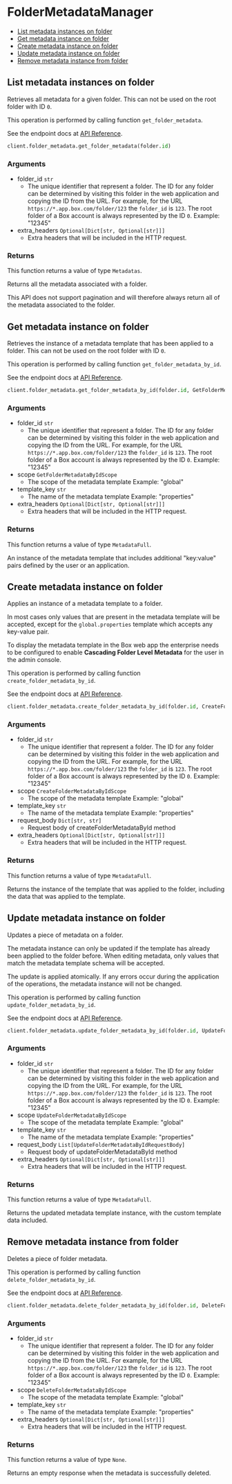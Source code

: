 # FolderMetadataManager

- [List metadata instances on folder](#list-metadata-instances-on-folder)
- [Get metadata instance on folder](#get-metadata-instance-on-folder)
- [Create metadata instance on folder](#create-metadata-instance-on-folder)
- [Update metadata instance on folder](#update-metadata-instance-on-folder)
- [Remove metadata instance from folder](#remove-metadata-instance-from-folder)

## List metadata instances on folder

Retrieves all metadata for a given folder. This can not be used on the root
folder with ID `0`.

This operation is performed by calling function `get_folder_metadata`.

See the endpoint docs at
[API Reference](https://developer.box.com/reference/get-folders-id-metadata/).

<!-- sample get_folders_id_metadata -->

```python
client.folder_metadata.get_folder_metadata(folder.id)
```

### Arguments

- folder_id `str`
  - The unique identifier that represent a folder. The ID for any folder can be determined by visiting this folder in the web application and copying the ID from the URL. For example, for the URL `https://*.app.box.com/folder/123` the `folder_id` is `123`. The root folder of a Box account is always represented by the ID `0`. Example: "12345"
- extra_headers `Optional[Dict[str, Optional[str]]]`
  - Extra headers that will be included in the HTTP request.

### Returns

This function returns a value of type `Metadatas`.

Returns all the metadata associated with a folder.

This API does not support pagination and will therefore always return
all of the metadata associated to the folder.

## Get metadata instance on folder

Retrieves the instance of a metadata template that has been applied to a
folder. This can not be used on the root folder with ID `0`.

This operation is performed by calling function `get_folder_metadata_by_id`.

See the endpoint docs at
[API Reference](https://developer.box.com/reference/get-folders-id-metadata-id-id/).

<!-- sample get_folders_id_metadata_id_id -->

```python
client.folder_metadata.get_folder_metadata_by_id(folder.id, GetFolderMetadataByIdScope.GLOBAL.value, 'properties')
```

### Arguments

- folder_id `str`
  - The unique identifier that represent a folder. The ID for any folder can be determined by visiting this folder in the web application and copying the ID from the URL. For example, for the URL `https://*.app.box.com/folder/123` the `folder_id` is `123`. The root folder of a Box account is always represented by the ID `0`. Example: "12345"
- scope `GetFolderMetadataByIdScope`
  - The scope of the metadata template Example: "global"
- template_key `str`
  - The name of the metadata template Example: "properties"
- extra_headers `Optional[Dict[str, Optional[str]]]`
  - Extra headers that will be included in the HTTP request.

### Returns

This function returns a value of type `MetadataFull`.

An instance of the metadata template that includes
additional "key:value" pairs defined by the user or
an application.

## Create metadata instance on folder

Applies an instance of a metadata template to a folder.

In most cases only values that are present in the metadata template
will be accepted, except for the `global.properties` template which accepts
any key-value pair.

To display the metadata template in the Box web app the enterprise needs to be
configured to enable **Cascading Folder Level Metadata** for the user in the
admin console.

This operation is performed by calling function `create_folder_metadata_by_id`.

See the endpoint docs at
[API Reference](https://developer.box.com/reference/post-folders-id-metadata-id-id/).

<!-- sample post_folders_id_metadata_id_id -->

```python
client.folder_metadata.create_folder_metadata_by_id(folder.id, CreateFolderMetadataByIdScope.ENTERPRISE.value, template_key, data)
```

### Arguments

- folder_id `str`
  - The unique identifier that represent a folder. The ID for any folder can be determined by visiting this folder in the web application and copying the ID from the URL. For example, for the URL `https://*.app.box.com/folder/123` the `folder_id` is `123`. The root folder of a Box account is always represented by the ID `0`. Example: "12345"
- scope `CreateFolderMetadataByIdScope`
  - The scope of the metadata template Example: "global"
- template_key `str`
  - The name of the metadata template Example: "properties"
- request_body `Dict[str, str]`
  - Request body of createFolderMetadataById method
- extra_headers `Optional[Dict[str, Optional[str]]]`
  - Extra headers that will be included in the HTTP request.

### Returns

This function returns a value of type `MetadataFull`.

Returns the instance of the template that was applied to the folder,
including the data that was applied to the template.

## Update metadata instance on folder

Updates a piece of metadata on a folder.

The metadata instance can only be updated if the template has already been
applied to the folder before. When editing metadata, only values that match
the metadata template schema will be accepted.

The update is applied atomically. If any errors occur during the
application of the operations, the metadata instance will not be changed.

This operation is performed by calling function `update_folder_metadata_by_id`.

See the endpoint docs at
[API Reference](https://developer.box.com/reference/put-folders-id-metadata-id-id/).

<!-- sample put_folders_id_metadata_id_id -->

```python
client.folder_metadata.update_folder_metadata_by_id(folder.id, UpdateFolderMetadataByIdScope.GLOBAL.value, 'properties', [UpdateFolderMetadataByIdRequestBody(op=UpdateFolderMetadataByIdRequestBodyOpField.REPLACE.value, path='/abc', value=new_value)])
```

### Arguments

- folder_id `str`
  - The unique identifier that represent a folder. The ID for any folder can be determined by visiting this folder in the web application and copying the ID from the URL. For example, for the URL `https://*.app.box.com/folder/123` the `folder_id` is `123`. The root folder of a Box account is always represented by the ID `0`. Example: "12345"
- scope `UpdateFolderMetadataByIdScope`
  - The scope of the metadata template Example: "global"
- template_key `str`
  - The name of the metadata template Example: "properties"
- request_body `List[UpdateFolderMetadataByIdRequestBody]`
  - Request body of updateFolderMetadataById method
- extra_headers `Optional[Dict[str, Optional[str]]]`
  - Extra headers that will be included in the HTTP request.

### Returns

This function returns a value of type `MetadataFull`.

Returns the updated metadata template instance, with the
custom template data included.

## Remove metadata instance from folder

Deletes a piece of folder metadata.

This operation is performed by calling function `delete_folder_metadata_by_id`.

See the endpoint docs at
[API Reference](https://developer.box.com/reference/delete-folders-id-metadata-id-id/).

<!-- sample delete_folders_id_metadata_id_id -->

```python
client.folder_metadata.delete_folder_metadata_by_id(folder.id, DeleteFolderMetadataByIdScope.GLOBAL.value, 'properties')
```

### Arguments

- folder_id `str`
  - The unique identifier that represent a folder. The ID for any folder can be determined by visiting this folder in the web application and copying the ID from the URL. For example, for the URL `https://*.app.box.com/folder/123` the `folder_id` is `123`. The root folder of a Box account is always represented by the ID `0`. Example: "12345"
- scope `DeleteFolderMetadataByIdScope`
  - The scope of the metadata template Example: "global"
- template_key `str`
  - The name of the metadata template Example: "properties"
- extra_headers `Optional[Dict[str, Optional[str]]]`
  - Extra headers that will be included in the HTTP request.

### Returns

This function returns a value of type `None`.

Returns an empty response when the metadata is
successfully deleted.
